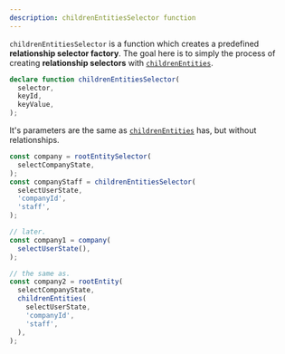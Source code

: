 ```yaml
---
description: childrenEntitiesSelector function
---
```


`childrenEntitiesSelector` is a function which creates a predefined **relationship selector factory**.
The goal here is to simply the process of creating **relationship selectors** with [`childrenEntities`](#childrenentities-function).

```ts
declare function childrenEntitiesSelector(
  selector,
  keyId,
  keyValue,
);
```

It's parameters are the same as [`childrenEntities`](#childrenentities-function) has, but without relationships.

```ts
const company = rootEntitySelector(
  selectCompanyState,
);
const companyStaff = childrenEntitiesSelector(
  selectUserState,
  'companyId',
  'staff',
);

// later.
const company1 = company(
  selectUserState(),
);

// the same as.
const company2 = rootEntity(
  selectCompanyState,
  childrenEntities(
    selectUserState,
    'companyId',
    'staff',
  ),
);
```
